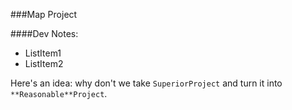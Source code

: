 ###Map Project


####Dev Notes:

* ListItem1
* ListItem2

Here's an idea: why don't we take `SuperiorProject` and turn it into `**Reasonable**Project`.


